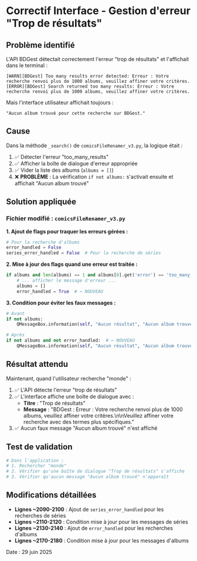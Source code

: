 # Correctif Interface - Gestion d'erreur "Trop de résultats"

## Problème identifié

L'API BDGest détectait correctement l'erreur "trop de résultats" et l'affichait dans le terminal :
```
[WARN][BDGest] Too many results error detected: Erreur : Votre recherche renvoi plus de 1000 albums, veuillez affiner votre critères.
[ERROR][BDGest] Search returned too many results: Erreur : Votre recherche renvoi plus de 1000 albums, veuillez affiner votre critères.
```

Mais l'interface utilisateur affichait toujours :
```
"Aucun album trouvé pour cette recherche sur BDGest."
```

## Cause

Dans la méthode `_search()` de `comicsFileRenamer_v3.py`, la logique était :

1. ✅ Détecter l'erreur "too_many_results" 
2. ✅ Afficher la boîte de dialogue d'erreur appropriée
3. ✅ Vider la liste des albums (`albums = []`)
4. ❌ **PROBLÈME** : La vérification `if not albums:` s'activait ensuite et affichait "Aucun album trouvé"

## Solution appliquée

### Fichier modifié : `comicsFileRenamer_v3.py`

**1. Ajout de flags pour traquer les erreurs gérées :**
```python
# Pour la recherche d'albums
error_handled = False
series_error_handled = False  # Pour la recherche de séries
```

**2. Mise à jour des flags quand une erreur est traitée :**
```python
if albums and len(albums) == 1 and albums[0].get('error') == 'too_many_results':
    # ... afficher le message d'erreur ...
    albums = []
    error_handled = True  # ← NOUVEAU
```

**3. Condition pour éviter les faux messages :**
```python
# Avant
if not albums:
    QMessageBox.information(self, "Aucun résultat", "Aucun album trouvé...")

# Après  
if not albums and not error_handled:  # ← NOUVEAU
    QMessageBox.information(self, "Aucun résultat", "Aucun album trouvé...")
```

## Résultat attendu

Maintenant, quand l'utilisateur recherche "monde" :

1. ✅ L'API détecte l'erreur "trop de résultats"
2. ✅ L'interface affiche une boîte de dialogue avec :
   - **Titre** : "Trop de résultats"
   - **Message** : "BDGest : Erreur : Votre recherche renvoi plus de 1000 albums, veuillez affiner votre critères.\n\nVeuillez affiner votre recherche avec des termes plus spécifiques."
3. ✅ Aucun faux message "Aucun album trouvé" n'est affiché

## Test de validation

```bash
# Dans l'application :
# 1. Rechercher "monde" 
# 2. Vérifier qu'une boîte de dialogue "Trop de résultats" s'affiche
# 3. Vérifier qu'aucun message "Aucun album trouvé" n'apparaît
```

## Modifications détaillées

- **Lignes ~2090-2100** : Ajout de `series_error_handled` pour les recherches de séries
- **Lignes ~2110-2120** : Condition mise à jour pour les messages de séries  
- **Lignes ~2130-2140** : Ajout de `error_handled` pour les recherches d'albums
- **Lignes ~2170-2180** : Condition mise à jour pour les messages d'albums

Date : 29 juin 2025
